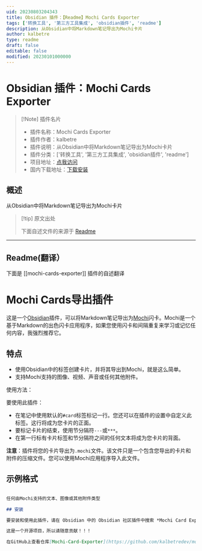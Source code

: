 ```yaml
---
uid: 20230803204343
title: Obsidian 插件：【Readme】Mochi Cards Exporter
tags: ['转换工具', '第三方工具集成', 'obsidian插件', 'readme']
description: 从Obsidian中将Markdown笔记导出为Mochi卡片
author: kalbetre
type: readme
draft: false
editable: false
modified: 20230101000000
---
```


# Obsidian 插件：Mochi Cards Exporter

> [!Note] 插件名片
> - 插件名称：Mochi Cards Exporter
> - 插件作者：kalbetre
> - 插件说明：从Obsidian中将Markdown笔记导出为Mochi卡片
> - 插件分类：['转换工具', '第三方工具集成', 'obsidian插件', 'readme']
> - 项目地址：[点我访问](https://github.com/kalbetredev/mochi-cards-exporter)
> - 国内下载地址：[下载安装](https://pkmer.cn/products/plugin/pluginMarket/?mochi-cards-exporter)

## 概述

从Obsidian中将Markdown笔记导出为Mochi卡片



> [!tip] 原文出处
> 
>下面自述文件的来源于 [Readme](https://ghproxy.net/https://raw.githubusercontent.com/kalibetre/mochi-cards-exporter/main/README.md)
> 

---

## Readme(翻译）

下面是 [[mochi-cards-exporter]] 插件的自述翻译


# Mochi Cards导出插件

这是一个[Obsidian](https://obsidian.md/)插件，可以将Markdown笔记导出为[Mochi](https://mochi.cards)闪卡。Mochi是一个基于Markdown的出色闪卡应用程序，如果您使用闪卡和间隔重复来学习或记忆任何内容，我强烈推荐它。

## 特点

- 使用Obsidian中的标签创建卡片，并将其导出到Mochi，就是这么简单。
- 支持Mochi支持的图像、视频、声音或任何其他附件。

使用方法：

要使用此插件：
- 在笔记中使用默认的`#card`标签标记一行。您还可以在插件的设置中自定义此标签。这行将成为您卡片的正面。
- 要标记卡片的结束，使用节分隔符`---`或`***`。
- 在第一行标有卡片标签和节分隔符之间的任何文本将成为您卡片的背面。

**注意**：插件将您的卡片导出为`.mochi`文件。该文件只是一个包含您导出的卡片和附件的压缩文件。您可以使用Mochi应用程序导入此文件。

## 示例格式

```md

任何由Mochi支持的文本、图像或其他附件类型

## 安装

要安装和使用此插件，请在 Obsidian 中的 Obsidian 社区插件中搜索 *Mochi Card Exporter*。

这是一个开源项目，所以请随意贡献！！！

在GitHub上查看仓库[Mochi-Card-Exporter](https://github.com/kalbetredev/mochi-cards-exporter)。




